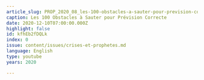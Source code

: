```yaml
---
article_slug: PROP_2020_08_les-100-obstacles-a-sauter-pour-prevision-correcte
caption: Les 100 Obstacles à Sauter pour Prévision Correcte
date: 2020-12-10T07:00:00.000Z
highlight: false
id: kfhEb2fDQLk
index: 0
issue: content/issues/crises-et-prophetes.md
language: English
type: youtube
years: 2020

---
```


